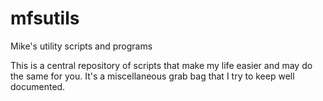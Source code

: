 # mfsutils
Mike's utility scripts and programs

This is a central repository of scripts that make my life easier and may do the same for you. It's a miscellaneous grab bag that I try to keep well documented.
